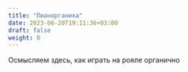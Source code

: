 ```yaml
---
title: "Пианорганика"
date: 2023-06-20T19:11:36+03:00
draft: false
weight: 0
---
```


Осмысляем здесь, как играть на рояле органично